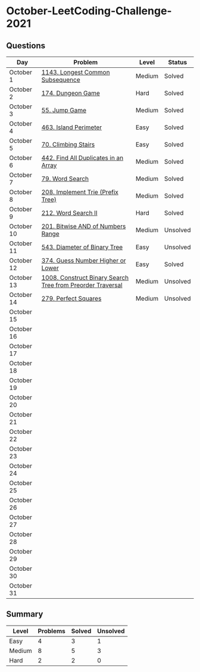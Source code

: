 # October-LeetCoding-Challenge-2021

## Questions
| Day | Problem | Level | Status |
| --- | --- | --- | --- |
| October 1 | [1143. Longest Common Subsequence](https://leetcode.com/problems/longest-common-subsequence/) | Medium | Solved |
| October 2 | [174. Dungeon Game](https://leetcode.com/problems/dungeon-game/) | Hard | Solved |
| October 3 | [55. Jump Game](https://leetcode.com/problems/jump-game/) | Medium | Solved |
| October 4 | [463. Island Perimeter](https://leetcode.com/problems/island-perimeter/) | Easy | Solved |
| October 5 | [70. Climbing Stairs](https://leetcode.com/problems/climbing-stairs/) | Easy | Solved |
| October 6 | [442. Find All Duplicates in an Array](https://leetcode.com/problems/find-all-duplicates-in-an-array/) | Medium | Solved |
| October 7 | [79. Word Search](https://leetcode.com/problems/word-search/) | Medium | Solved |
| October 8 | [208. Implement Trie (Prefix Tree)](https://leetcode.com/problems/implement-trie-prefix-tree/) | Medium | Solved |
| October 9 | [212. Word Search II](https://leetcode.com/problems/word-search-ii/) | Hard | Solved |
| October 10 | [201. Bitwise AND of Numbers Range](https://leetcode.com/problems/bitwise-and-of-numbers-range/) | Medium | Unsolved |
| October 11 | [543. Diameter of Binary Tree](https://leetcode.com/problems/diameter-of-binary-tree/) | Easy | Unsolved |
| October 12 | [374. Guess Number Higher or Lower](https://leetcode.com/problems/guess-number-higher-or-lower/) | Easy | Solved |
| October 13 | [1008. Construct Binary Search Tree from Preorder Traversal](https://leetcode.com/problems/construct-binary-search-tree-from-preorder-traversal/) | Medium | Unsolved |
| October 14 | [279. Perfect Squares](https://leetcode.com/problems/perfect-squares/) | Medium | Unsolved |
| October 15 | []() | | |
| October 16 | []() | | |
| October 17 | []() | | |
| October 18 | []() | | |
| October 19 | []() | | |
| October 20 | []() | | |
| October 21 | []() | | |
| October 22 | []() | | |
| October 23 | []() | | |
| October 24 | []() | | |
| October 25 | []() | | |
| October 26 | []() | | |
| October 27 | []() | | |
| October 28 | []() | | |
| October 29 | []() | | |
| October 30 | []() | | |
| October 31 | []() | | |


## Summary
| Level  | Problems | Solved | Unsolved |
| ---    | --- | --- | --- |
| Easy   | 4 | 3 | 1 |
| Medium | 8 | 5 | 3 |
| Hard   | 2 | 2 | 0 |
